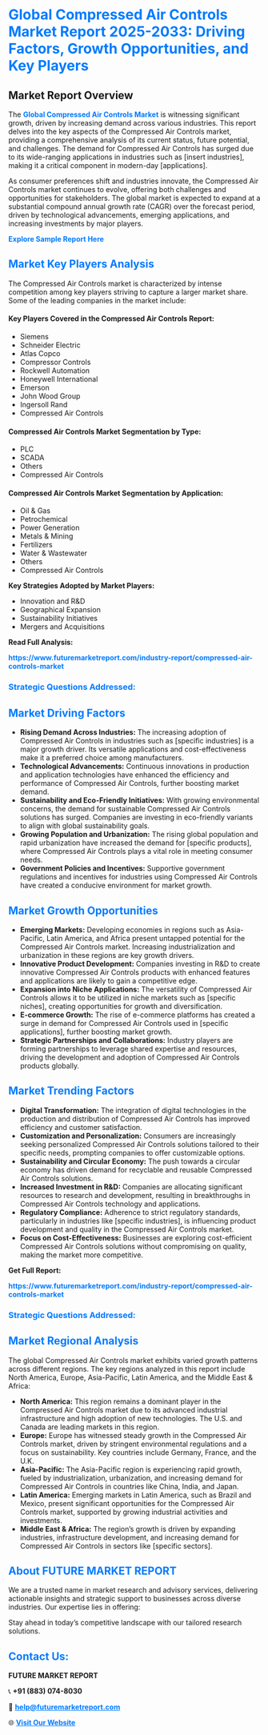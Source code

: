 <h1 style="color: #007BFF;">Global Compressed Air Controls Market Report 2025-2033: Driving Factors, Growth Opportunities, and Key Players</h1>

<section id="overview">
<h2>Market Report Overview</h2>
<p>The <a href="https://www.futuremarketreport.com/industry-report/compressed-air-controls-market" style="color: #007BFF; text-decoration: none;"><strong>Global Compressed Air Controls Market</strong></a> is witnessing significant growth, driven by increasing demand across various industries. This report delves into the key aspects of the Compressed Air Controls market, providing a comprehensive analysis of its current status, future potential, and challenges. The demand for Compressed Air Controls has surged due to its wide-ranging applications in industries such as [insert industries], making it a critical component in modern-day [applications].</p>
<p>As consumer preferences shift and industries innovate, the Compressed Air Controls market continues to evolve, offering both challenges and opportunities for stakeholders. The global market is expected to expand at a substantial compound annual growth rate (CAGR) over the forecast period, driven by technological advancements, emerging applications, and increasing investments by major players.</p>
</section>

<section id="overview">
<p><a href="https://www.futuremarketreport.com/request-sample/reportId=110323" style="color: #007BFF; text-decoration: none;"><strong>Explore Sample Report Here</strong></a></p>
</section>

<section id="key-players">
<h2 style="color: #007BFF;">Market Key Players Analysis</h2>
<p>The Compressed Air Controls market is characterized by intense competition among key players striving to capture a larger market share. Some of the leading companies in the market include:</p>
<h4>Key Players Covered in the Compressed Air Controls Report:</h4>
<ul><li>Siemens</li><li>Schneider Electric</li><li>Atlas Copco</li><li>Compressor Controls</li><li>Rockwell Automation</li><li>Honeywell International</li><li>Emerson</li><li>John Wood Group</li><li>Ingersoll Rand</li><li>Compressed Air Controls</li></ul>
<h4>Compressed Air Controls Market Segmentation by Type:</h4>
<ul><li>PLC</li><li>SCADA</li><li>Others</li><li>Compressed Air Controls</li></ul>

<h4>Compressed Air Controls Market Segmentation by Application:</h4>
<ul><li>Oil &amp; Gas</li><li>Petrochemical</li><li>Power Generation</li><li>Metals &amp; Mining</li><li>Fertilizers</li><li>Water &amp; Wastewater</li><li>Others</li><li>Compressed Air Controls</li></ul>
<p><strong>Key Strategies Adopted by Market Players:</strong></p>
<ul>
<li>Innovation and R&D</li>
<li>Geographical Expansion</li>
<li>Sustainability Initiatives</li>
<li>Mergers and Acquisitions</li>
</ul>
</section>

<section>
<p><strong>Read Full Analysis: </strong></p><a href="https://www.futuremarketreport.com/industry-report/compressed-air-controls-market" style="color: #007BFF; text-decoration: none;"><strong>https://www.futuremarketreport.com/industry-report/compressed-air-controls-market</strong></a>
<h3 style="color: #007BFF;">Strategic Questions Addressed:</h3>
</section>

<section id="driving-factors">
<h2 style="color: #007BFF;">Market Driving Factors</h2>
<ul>
<li><strong>Rising Demand Across Industries:</strong> The increasing adoption of Compressed Air Controls in industries such as [specific industries] is a major growth driver. Its versatile applications and cost-effectiveness make it a preferred choice among manufacturers.</li>
<li><strong>Technological Advancements:</strong> Continuous innovations in production and application technologies have enhanced the efficiency and performance of Compressed Air Controls, further boosting market demand.</li>
<li><strong>Sustainability and Eco-Friendly Initiatives:</strong> With growing environmental concerns, the demand for sustainable Compressed Air Controls solutions has surged. Companies are investing in eco-friendly variants to align with global sustainability goals.</li>
<li><strong>Growing Population and Urbanization:</strong> The rising global population and rapid urbanization have increased the demand for [specific products], where Compressed Air Controls plays a vital role in meeting consumer needs.</li>
<li><strong>Government Policies and Incentives:</strong> Supportive government regulations and incentives for industries using Compressed Air Controls have created a conducive environment for market growth.</li>
</ul>
</section>

<section id="growth-opportunities">
<h2 style="color: #007BFF;">Market Growth Opportunities</h2>
<ul>
<li><strong>Emerging Markets:</strong> Developing economies in regions such as Asia-Pacific, Latin America, and Africa present untapped potential for the Compressed Air Controls market. Increasing industrialization and urbanization in these regions are key growth drivers.</li>
<li><strong>Innovative Product Development:</strong> Companies investing in R&D to create innovative Compressed Air Controls products with enhanced features and applications are likely to gain a competitive edge.</li>
<li><strong>Expansion into Niche Applications:</strong> The versatility of Compressed Air Controls allows it to be utilized in niche markets such as [specific niches], creating opportunities for growth and diversification.</li>
<li><strong>E-commerce Growth:</strong> The rise of e-commerce platforms has created a surge in demand for Compressed Air Controls used in [specific applications], further boosting market growth.</li>
<li><strong>Strategic Partnerships and Collaborations:</strong> Industry players are forming partnerships to leverage shared expertise and resources, driving the development and adoption of Compressed Air Controls products globally.</li>
</ul>
</section>

<section id="trending-factors">
<h2 style="color: #007BFF;">Market Trending Factors</h2>
<ul>
<li><strong>Digital Transformation:</strong> The integration of digital technologies in the production and distribution of Compressed Air Controls has improved efficiency and customer satisfaction.</li>
<li><strong>Customization and Personalization:</strong> Consumers are increasingly seeking personalized Compressed Air Controls solutions tailored to their specific needs, prompting companies to offer customizable options.</li>
<li><strong>Sustainability and Circular Economy:</strong> The push towards a circular economy has driven demand for recyclable and reusable Compressed Air Controls solutions.</li>
<li><strong>Increased Investment in R&D:</strong> Companies are allocating significant resources to research and development, resulting in breakthroughs in Compressed Air Controls technology and applications.</li>
<li><strong>Regulatory Compliance:</strong> Adherence to strict regulatory standards, particularly in industries like [specific industries], is influencing product development and quality in the Compressed Air Controls market.</li>
<li><strong>Focus on Cost-Effectiveness:</strong> Businesses are exploring cost-efficient Compressed Air Controls solutions without compromising on quality, making the market more competitive.</li>
</ul>
</section>

<section>
<p><strong>Get Full Report: </strong></p><a href="https://www.futuremarketreport.com/industry-report/compressed-air-controls-market" style="color: #007BFF; text-decoration: none;"><strong>https://www.futuremarketreport.com/industry-report/compressed-air-controls-market</strong></a>
<h3 style="color: #007BFF;">Strategic Questions Addressed:</h3>
</section>


<section id="regional-analysis">
<h2 style="color: #007BFF;">Market Regional Analysis</h2>
<p>The global Compressed Air Controls market exhibits varied growth patterns across different regions. The key regions analyzed in this report include North America, Europe, Asia-Pacific, Latin America, and the Middle East & Africa:</p>
<ul>
<li><strong>North America:</strong> This region remains a dominant player in the Compressed Air Controls market due to its advanced industrial infrastructure and high adoption of new technologies. The U.S. and Canada are leading markets in this region.</li>
<li><strong>Europe:</strong> Europe has witnessed steady growth in the Compressed Air Controls market, driven by stringent environmental regulations and a focus on sustainability. Key countries include Germany, France, and the U.K.</li>
<li><strong>Asia-Pacific:</strong> The Asia-Pacific region is experiencing rapid growth, fueled by industrialization, urbanization, and increasing demand for Compressed Air Controls in countries like China, India, and Japan.</li>
<li><strong>Latin America:</strong> Emerging markets in Latin America, such as Brazil and Mexico, present significant opportunities for the Compressed Air Controls market, supported by growing industrial activities and investments.</li>
<li><strong>Middle East & Africa:</strong> The region’s growth is driven by expanding industries, infrastructure development, and increasing demand for Compressed Air Controls in sectors like [specific sectors].</li>
</ul>
</section>

<footer>
<h2 style="color: #007BFF;">About FUTURE MARKET REPORT</h2>
<p>We are a trusted name in market research and advisory services, delivering actionable insights and strategic support to businesses across diverse industries. Our expertise lies in offering:</p>

<p>Stay ahead in today’s competitive landscape with our tailored research solutions.</p>

<h2 style="color: #007BFF;">Contact Us:</h2>
<p><strong>FUTURE MARKET REPORT</strong></p>
<p>📞 <strong>+91 (883) 074-8030</strong></p>
<p>📧 <strong><a href="mailto:help@futuremarketreport.com" style="color: #007BFF;">help@futuremarketreport.com</a></strong></p>
<p>🌐 <strong><a href="https://www.futuremarketreport.com/" style="color: #007BFF;">Visit Our Website</a></strong></p>
</footer>